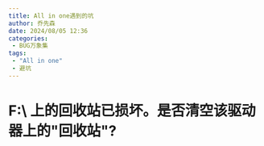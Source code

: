 ```yaml
---
title: All in one遇到的坑
author: 乔先森
date: 2024/08/05 12:36
categories:
 - BUG万象集
tags:
 - "All in one"
 - 避坑
---
```


# F:\ 上的回收站已损坏。是否清空该驱动器上的"回收站"?